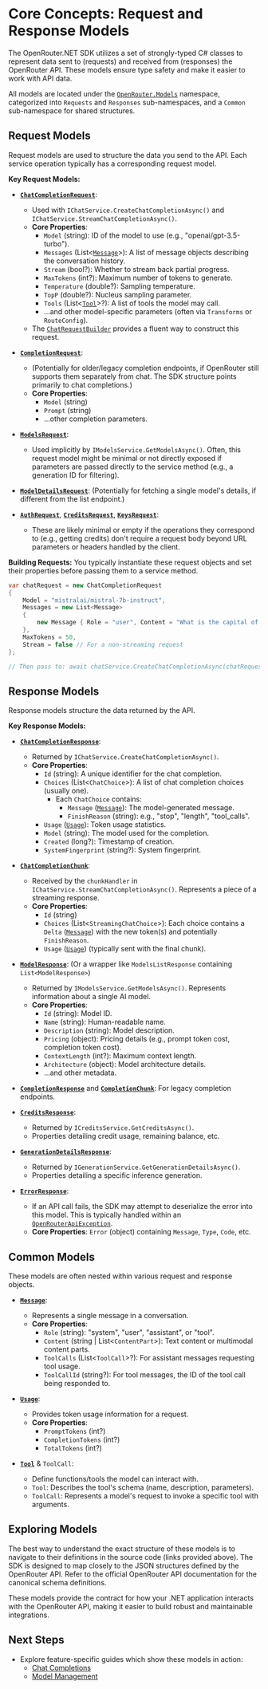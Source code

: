 # Core Concepts: Request and Response Models

The OpenRouter.NET SDK utilizes a set of strongly-typed C# classes to represent data sent to (requests) and received from (responses) the OpenRouter API. These models ensure type safety and make it easier to work with API data.

All models are located under the [`OpenRouter.Models`](../../OpenRouter/Models/) namespace, categorized into `Requests` and `Responses` sub-namespaces, and a `Common` sub-namespace for shared structures.

## Request Models

Request models are used to structure the data you send to the API. Each service operation typically has a corresponding request model.

**Key Request Models:**

*   **[`ChatCompletionRequest`](../../OpenRouter/Models/Requests/ChatCompletionRequest.cs:1)**:
    *   Used with `IChatService.CreateChatCompletionAsync()` and `IChatService.StreamChatCompletionAsync()`.
    *   **Core Properties**:
        *   `Model` (string): ID of the model to use (e.g., "openai/gpt-3.5-turbo").
        *   `Messages` (List<[`Message`](../../OpenRouter/Models/Common/Message.cs:1)>): A list of message objects describing the conversation history.
        *   `Stream` (bool?): Whether to stream back partial progress.
        *   `MaxTokens` (int?): Maximum number of tokens to generate.
        *   `Temperature` (double?): Sampling temperature.
        *   `TopP` (double?): Nucleus sampling parameter.
        *   `Tools` (List<[`Tool`](../../OpenRouter/Models/Common/Tool.cs:1)>?): A list of tools the model may call.
        *   ...and other model-specific parameters (often via `Transforms` or `RouteConfig`).
    *   The [`ChatRequestBuilder`](../../OpenRouter/Services/Chat/ChatRequestBuilder.cs:1) provides a fluent way to construct this request.

*   **[`CompletionRequest`](../../OpenRouter/Models/Requests/CompletionRequest.cs:1)**:
    *   (Potentially for older/legacy completion endpoints, if OpenRouter still supports them separately from chat. The SDK structure points primarily to chat completions.)
    *   **Core Properties**:
        *   `Model` (string)
        *   `Prompt` (string)
        *   ...other completion parameters.

*   **[`ModelsRequest`](../../OpenRouter/Models/Requests/ModelsRequest.cs:1)**:
    *   Used implicitly by `IModelsService.GetModelsAsync()`. Often, this request model might be minimal or not directly exposed if parameters are passed directly to the service method (e.g., a generation ID for filtering).

*   **[`ModelDetailsRequest`](../../OpenRouter/Models/Requests/ModelDetailsRequest.cs:1)**: (Potentially for fetching a single model's details, if different from the list endpoint.)

*   **[`AuthRequest`](../../OpenRouter/Models/Requests/AuthRequest.cs:1)**, **[`CreditsRequest`](../../OpenRouter/Models/Requests/CreditsRequest.cs:1)**, **[`KeysRequest`](../../OpenRouter/Models/Requests/KeysRequest.cs:1)**:
    *   These are likely minimal or empty if the operations they correspond to (e.g., getting credits) don't require a request body beyond URL parameters or headers handled by the client.

**Building Requests:**
You typically instantiate these request objects and set their properties before passing them to a service method.

```csharp
var chatRequest = new ChatCompletionRequest
{
    Model = "mistralai/mistral-7b-instruct",
    Messages = new List<Message>
    {
        new Message { Role = "user", Content = "What is the capital of France?" }
    },
    MaxTokens = 50,
    Stream = false // For a non-streaming request
};

// Then pass to: await chatService.CreateChatCompletionAsync(chatRequest);
```

## Response Models

Response models structure the data returned by the API.

**Key Response Models:**

*   **[`ChatCompletionResponse`](../../OpenRouter/Models/Responses/ChatCompletionResponse.cs:1)**:
    *   Returned by `IChatService.CreateChatCompletionAsync()`.
    *   **Core Properties**:
        *   `Id` (string): A unique identifier for the chat completion.
        *   `Choices` (List<`ChatChoice`>): A list of chat completion choices (usually one).
            *   Each `ChatChoice` contains:
                *   `Message` ([`Message`](../../OpenRouter/Models/Common/Message.cs:1)): The model-generated message.
                *   `FinishReason` (string): e.g., "stop", "length", "tool_calls".
        *   `Usage` ([`Usage`](../../OpenRouter/Models/Common/Usage.cs:1)): Token usage statistics.
        *   `Model` (string): The model used for the completion.
        *   `Created` (long?): Timestamp of creation.
        *   `SystemFingerprint` (string?): System fingerprint.

*   **[`ChatCompletionChunk`](../../OpenRouter/Models/Responses/ChatCompletionChunk.cs:1)**:
    *   Received by the `chunkHandler` in `IChatService.StreamChatCompletionAsync()`. Represents a piece of a streaming response.
    *   **Core Properties**:
        *   `Id` (string)
        *   `Choices` (List<`StreamingChatChoice`>): Each choice contains a `Delta` ([`Message`](../../OpenRouter/Models/Common/Message.cs:1)) with the new token(s) and potentially `FinishReason`.
        *   `Usage` ([`Usage`](../../OpenRouter/Models/Common/Usage.cs:1)) (typically sent with the final chunk).

*   **[`ModelResponse`](../../OpenRouter/Models/Responses/ModelResponse.cs:1)**: (Or a wrapper like `ModelsListResponse` containing `List<ModelResponse>`)
    *   Returned by `IModelsService.GetModelsAsync()`. Represents information about a single AI model.
    *   **Core Properties**:
        *   `Id` (string): Model ID.
        *   `Name` (string): Human-readable name.
        *   `Description` (string): Model description.
        *   `Pricing` (object): Pricing details (e.g., prompt token cost, completion token cost).
        *   `ContextLength` (int?): Maximum context length.
        *   `Architecture` (object): Model architecture details.
        *   ...and other metadata.

*   **[`CompletionResponse`](../../OpenRouter/Models/Responses/CompletionResponse.cs:1)** and **[`CompletionChunk`](../../OpenRouter/Models/Responses/CompletionChunk.cs:1)**: For legacy completion endpoints.

*   **[`CreditsResponse`](../../OpenRouter/Models/Responses/CreditsResponse.cs:1)**:
    *   Returned by `ICreditsService.GetCreditsAsync()`.
    *   Properties detailing credit usage, remaining balance, etc.

*   **[`GenerationDetailsResponse`](../../OpenRouter/Models/Responses/GenerationDetailsResponse.cs:1)**:
    *   Returned by `IGenerationService.GetGenerationDetailsAsync()`.
    *   Properties detailing a specific inference generation.

*   **[`ErrorResponse`](../../OpenRouter/Models/Responses/ErrorResponse.cs:1)**:
    *   If an API call fails, the SDK may attempt to deserialize the error into this model. This is typically handled within an [`OpenRouterApiException`](../../OpenRouter/Exceptions/OpenRouterApiException.cs:1).
    *   **Core Properties**: `Error` (object) containing `Message`, `Type`, `Code`, etc.

## Common Models

These models are often nested within various request and response objects.

*   **[`Message`](../../OpenRouter/Models/Common/Message.cs:1)**:
    *   Represents a single message in a conversation.
    *   **Core Properties**:
        *   `Role` (string): "system", "user", "assistant", or "tool".
        *   `Content` (string | List<`ContentPart`>): Text content or multimodal content parts.
        *   `ToolCalls` (List<`ToolCall`>?): For assistant messages requesting tool usage.
        *   `ToolCallId` (string?): For tool messages, the ID of the tool call being responded to.

*   **[`Usage`](../../OpenRouter/Models/Common/Usage.cs:1)**:
    *   Provides token usage information for a request.
    *   **Core Properties**:
        *   `PromptTokens` (int?)
        *   `CompletionTokens` (int?)
        *   `TotalTokens` (int?)

*   **[`Tool`](../../OpenRouter/Models/Common/Tool.cs:1)** & `ToolCall`:
    *   Define functions/tools the model can interact with.
    *   `Tool`: Describes the tool's schema (name, description, parameters).
    *   `ToolCall`: Represents a model's request to invoke a specific tool with arguments.

## Exploring Models

The best way to understand the exact structure of these models is to navigate to their definitions in the source code (links provided above). The SDK is designed to map closely to the JSON structures defined by the OpenRouter API. Refer to the official OpenRouter API documentation for the canonical schema definitions.

These models provide the contract for how your .NET application interacts with the OpenRouter API, making it easier to build robust and maintainable integrations.

## Next Steps
*   Explore feature-specific guides which show these models in action:
    *   [Chat Completions](features/chat-completions.md)
    *   [Model Management](features/model-management.md)